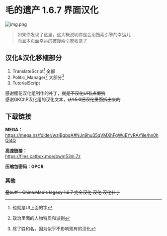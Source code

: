 # 毛的遗产 1.6.7 界面汉化

![img.png](https://i.postimg.cc/MGjnDN8j/img.png)

> 如果你发现了这里，这大概说明你是会用搜索引擎的幸运儿  
> 而且本页面幸运的被搜索引擎收录了  

## 汉化&汉化移植部分  
1. TranslateScript[^1]  全部
2. Politic_Manager[^2]  大部分[^3]
3. TutorialScript

感谢樱花汉化组制作的补丁，~~就是不汉化UI有点懒狗~~  
感谢GKChP汉化组的汉化文本，~~从1.5.0旧汉化里面拆出来的~~

## 下载链接

**MEGA：**  
https://mega.nz/folder/wzlBgbgA#NJn9hu35qVMXhFgWuEYvRA/file/hn0hQI4Q


**高速链接：**  
https://files.catbox.moe/bwm53m.7z  


**压缩包密码：GPCR**  

### 其他

~~叠buff：China:Mao's legacy 1.6.7 完全汉化 汉化 汉化补丁~~  

[^1]: 也就是UI上面的字  
[^2]: 政治里面的人物特质和派别
[^3]: 除了姓和名，因为似乎不影响现有的汉化
